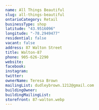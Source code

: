 ```yaml
---
name: All Things Beautiful 
slug: all-things-beautiful
ontarioCategory: Retail
businessType: shop
latitude: "43.9516096"
longitude: "-78.2949477"
residential: false
vacant: false
address: 87 Walton Street
title: Walton-87
phone: 905-626-2290
website:
facebook:
instagram:
twitter:
ownerName: Teresa Brown
mailingList: dudleybrown.1212@gmail.com
buildingOwner:
buildingMailingList:
storefront: 87-walton.webp
---
```


